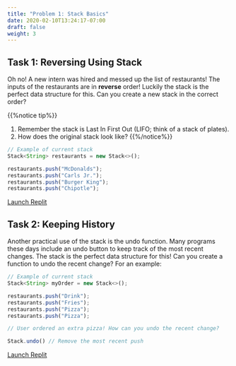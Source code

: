 ```yaml
---
title: "Problem 1: Stack Basics"
date: 2020-02-10T13:24:17-07:00
draft: false
weight: 3
--- 
```


## Task 1: Reversing Using Stack

Oh no! A new intern was hired and messed up the list of restaurants! The inputs of the restaurants are in **reverse** order! Luckily the stack is the perfect data structure for this. Can you create a new stack in the correct order?

{{%notice tip%}}
1. Remember the stack is Last In First Out (LIFO; think of a stack of plates).
2. How does the original stack look like?
{{%/notice%}}

```js javascript
// Example of current stack
Stack<String> restaurants = new Stack<>();

restaurants.push("McDonalds");
restaurants.push("Carls Jr.");
restaurants.push("Burger King");
restaurants.push("Chipotle");
```

<a class="my-2 mx-4 btn btn-info" href="https://replit.com/@nuevofoundation/stackReverse" target="_blank">Launch Replit</a>

## Task 2: Keeping History

Another practical use of the stack is the undo function. Many programs these days include an undo button to keep track of the most recent changes. The stack is the perfect data structure for this! Can you create a function to undo the recent change? For an example:

```js javascript
// Example of current stack
Stack<String> myOrder = new Stack<>();

restaurants.push("Drink");
restaurants.push("Fries");
restaurants.push("Pizza");
restaurants.push("Pizza");

// User ordered an extra pizza! How can you undo the recent change?

Stack.undo() // Remove the most recent push
```

<a class="my-2 mx-4 btn btn-info" href="https://replit.com/@nuevofoundation/stackUndo" target="_blank">Launch Replit</a>
